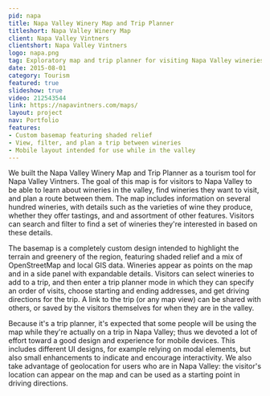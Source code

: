 ```yaml
---
pid: napa
title: Napa Valley Winery Map and Trip Planner
titleshort: Napa Valley Winery Map
client: Napa Valley Vintners
clientshort: Napa Valley Vintners
logo: napa.png
tag: Exploratory map and trip planner for visiting Napa Valley wineries
date: 2015-08-01
category: Tourism
featured: true
slideshow: true
video: 212543544
link: https://napavintners.com/maps/
layout: project
nav: Portfolio
features:
- Custom basemap featuring shaded relief
- View, filter, and plan a trip between wineries
- Mobile layout intended for use while in the valley
---
```


We built the Napa Valley Winery Map and Trip Planner as a tourism tool for Napa Valley Vintners. The goal of this map is for visitors to Napa Valley to be able to learn about wineries in the valley, find wineries they want to visit, and plan a route between them. The map includes information on several hundred wineries, with details such as the varieties of wine they produce, whether they offer tastings, and and assortment of other features. Visitors can search and filter to find a set of wineries they're interested in based on these details.

The basemap is a completely custom design intended to highlight the terrain and greenery of the region, featuring shaded relief and a mix of OpenStreetMap and local GIS data. Wineries appear as points on the map and in a side panel with expandable details. Visitors can select wineries to add to a trip, and then enter a trip planner mode in which they can specify an order of visits, choose starting and ending addresses, and get driving directions for the trip. A link to the trip (or any map view) can be shared with others, or saved by the visitors themselves for when they are in the valley.

Because it's a trip planner, it's expected that some people will be using the map while they're actually on a trip in Napa Valley; thus we devoted a lot of effort toward a good design and experience for mobile devices. This includes different UI designs, for example relying on modal elements, but also small enhancements to indicate and encourage interactivity. We also take advantage of geolocation for users who are in Napa Valley: the visitor's location can appear on the map and can be used as a starting point in driving directions.